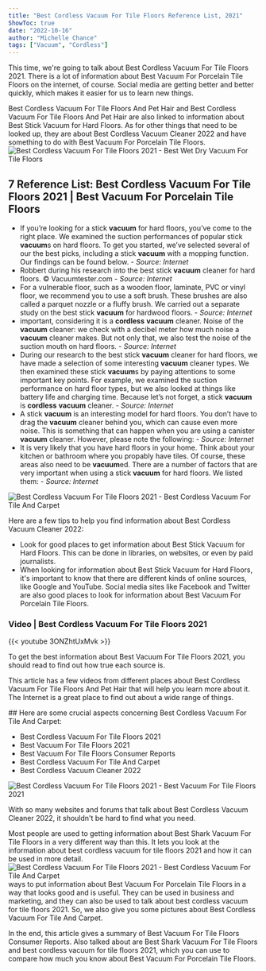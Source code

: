 ```yaml
---
title: "Best Cordless Vacuum For Tile Floors Reference List, 2021"
ShowToc: true 
date: "2022-10-16"
author: "Michelle Chance" 
tags: ["Vacuum", "Cordless"]
---
```


	
This time, we're going to talk about Best Cordless Vacuum For Tile Floors 2021. There is a lot of information about Best Vacuum For Porcelain Tile Floors on the internet, of course. Social media are getting better and better quickly, which makes it easier for us to learn new things.

Best Cordless Vacuum For Tile Floors And Pet Hair and Best Cordless Vacuum For Tile Floors And Pet Hair are also linked to information about Best Stick Vacuum for Hard Floors. As for other things that need to be looked up, they are about Best Cordless Vacuum Cleaner 2022 and have something to do with Best Vacuum For Porcelain Tile Floors.
<img loading="lazy" src="https://www.rocktherm.com/wp-content/uploads/best-cordless-vacuum-for-pet-hair-on-hardwood-floors-of-amazon-com-electrolux-ergorapido-lithium-ion-2-1-stick-and-handheld-throughout-amazon-com-electrolux-ergorapido-lithium-ion-2-1-stick-.jpg" onerror="this.onerror=null;this.src='https://blogger.googleusercontent.com/img/a/AVvXsEhe7F7TRXHtjiKvHb5vS7DmnxvpHiDyoYyYvm1nHB3Qp2_w3BnM6A2eq4v7FYxCC9bfZt3a9vIMtAYEKUiaDQbHMg-ViyGmRIj39MLp0bGFfgfYw1Dc9q_H-T0wiTm3l0Uq42dETrN9eC8aGJ9_IORZsxST1AcLR7np1koOfcc7tnHa4S8Mwz_xD9d0=s16000';" alt="Best Cordless Vacuum For Tile Floors 2021 - Best Wet Dry Vacuum For Tile Floors" >

## 7 Reference List: Best Cordless Vacuum For Tile Floors 2021 | Best Vacuum For Porcelain Tile Floors
-   If you’re looking for a stick **vacuum** for hard floors, you’ve come to the right place. We examined the suction performances of popular stick **vacuum**s on hard floors. To get you started, we’ve selected several of our the best picks, including a stick **vacuum** with a mopping function. Our findings can be found below. - <cite>Source: Internet</cite>
-   Robbert during his research into the best stick **vacuum** cleaner for hard floors. © Vacuumtester.com - <cite>Source: Internet</cite>
-   For a vulnerable floor, such as a wooden floor, laminate, PVC or vinyl floor, we recommend you to use a soft brush. These brushes are also called a parquet nozzle or a fluffy brush. We carried out a separate study on the best stick **vacuum** for hardwood floors. - <cite>Source: Internet</cite>
-   important, considering it is a **cordless** **vacuum** cleaner. Noise of the **vacuum** cleaner: we check with a decibel meter how much noise a **vacuum** cleaner makes. But not only that, we also test the noise of the suction mouth on hard floors. - <cite>Source: Internet</cite>
-   During our research to the best stick **vacuum** cleaner for hard floors, we have made a selection of some interesting **vacuum** cleaner types. We then examined these stick **vacuum**s by paying attentions to some important key points. For example, we examined the suction performance on hard floor types, but we also looked at things like battery life and charging time. Because let’s not forget, a stick **vacuum** is **cordless** **vacuum** cleaner. - <cite>Source: Internet</cite>
-   A stick **vacuum** is an interesting model for hard floors. You don’t have to drag the **vacuum** cleaner behind you, which can cause even more noise. This is something that can happen when you are using a canister **vacuum** cleaner. However, please note the following: - <cite>Source: Internet</cite>
-   It is very likely that you have hard floors in your home. Think about your kitchen or bathroom where you propably have tiles. Of course, these areas also need to be **vacuum**ed. There are a number of factors that are very important when using a stick **vacuum** for hard floors. We listed them: - <cite>Source: Internet</cite>


<img loading="lazy" src="https://www.mtoclean.com/wp-content/uploads/2020/08/best-bagged-vacuum-cleaners-1.jpg" onerror="this.onerror=null;this.src='https://blogger.googleusercontent.com/img/a/AVvXsEhe7F7TRXHtjiKvHb5vS7DmnxvpHiDyoYyYvm1nHB3Qp2_w3BnM6A2eq4v7FYxCC9bfZt3a9vIMtAYEKUiaDQbHMg-ViyGmRIj39MLp0bGFfgfYw1Dc9q_H-T0wiTm3l0Uq42dETrN9eC8aGJ9_IORZsxST1AcLR7np1koOfcc7tnHa4S8Mwz_xD9d0=s16000';" alt="Best Cordless Vacuum For Tile Floors 2021 - Best Cordless Vacuum For Tile And Carpet" >

Here are a few tips to help you find information about Best Cordless Vacuum Cleaner 2022:
- Look for good places to get information about Best Stick Vacuum for Hard Floors. This can be done in libraries, on websites, or even by paid journalists.
- When looking for information about Best Stick Vacuum for Hard Floors, it's important to know that there are different kinds of online sources, like Google and YouTube. Social media sites like Facebook and Twitter are also good places to look for information about Best Vacuum For Porcelain Tile Floors.

### Video | Best Cordless Vacuum For Tile Floors 2021
{{< youtube 3ONZhtUxMvk >}} 

To get the best information about Best Vacuum For Tile Floors 2021, you should read to find out how true each source is.

This article has a few videos from different places about Best Cordless Vacuum For Tile Floors And Pet Hair that will help you learn more about it. The Internet is a great place to find out about a wide range of things.
<script async="async" data-cfasync="false" src="//normallydemandedalter.com/fe63df3c5408708b15d8dc3d9b206b31/invoke.js"></script>
<div id="container-fe63df3c5408708b15d8dc3d9b206b31"></div>
## Here are some crucial aspects concerning Best Cordless Vacuum For Tile And Carpet:

- Best Cordless Vacuum For Tile Floors 2021
- Best Vacuum For Tile Floors 2021
- Best Vacuum For Tile Floors Consumer Reports
- Best Cordless Vacuum For Tile And Carpet
- Best Cordless Vacuum Cleaner 2022

 <img loading="lazy" src="https://soothinglifestyle.com/wp-content/uploads/2021/01/SLF-014-best-mop-for-vinyl-plank-floors-1024x427.jpg" onerror="this.onerror=null;this.src='https://blogger.googleusercontent.com/img/a/AVvXsEhe7F7TRXHtjiKvHb5vS7DmnxvpHiDyoYyYvm1nHB3Qp2_w3BnM6A2eq4v7FYxCC9bfZt3a9vIMtAYEKUiaDQbHMg-ViyGmRIj39MLp0bGFfgfYw1Dc9q_H-T0wiTm3l0Uq42dETrN9eC8aGJ9_IORZsxST1AcLR7np1koOfcc7tnHa4S8Mwz_xD9d0=s16000';" alt="Best Cordless Vacuum For Tile Floors 2021 - Best Vacuum For Tile Floors 2021" >

With so many websites and forums that talk about Best Cordless Vacuum Cleaner 2022, it shouldn't be hard to find what you need.

Most people are used to getting information about Best Shark Vacuum For Tile Floors in a very different way than this. It lets you look at the information about best cordless vacuum for tile floors 2021 and how it can be used in more detail.
<img loading="lazy" src="https://i.pinimg.com/originals/f2/48/08/f24808b1a26d1da6ffd1eff6d5a0deda.jpg" onerror="this.onerror=null;this.src='https://blogger.googleusercontent.com/img/a/AVvXsEhe7F7TRXHtjiKvHb5vS7DmnxvpHiDyoYyYvm1nHB3Qp2_w3BnM6A2eq4v7FYxCC9bfZt3a9vIMtAYEKUiaDQbHMg-ViyGmRIj39MLp0bGFfgfYw1Dc9q_H-T0wiTm3l0Uq42dETrN9eC8aGJ9_IORZsxST1AcLR7np1koOfcc7tnHa4S8Mwz_xD9d0=s16000';" alt="Best Cordless Vacuum For Tile Floors 2021 - Best Cordless Vacuum For Tile And Carpet" >
ways to put information about Best Vacuum For Porcelain Tile Floors in a way that looks good and is useful. They can be used in business and marketing, and they can also be used to talk about best cordless vacuum for tile floors 2021. So, we also give you some pictures about Best Cordless Vacuum For Tile And Carpet.

In the end, this article gives a summary of Best Vacuum For Tile Floors Consumer Reports. Also talked about are Best Shark Vacuum For Tile Floors and best cordless vacuum for tile floors 2021, which you can use to compare how much you know about Best Vacuum For Porcelain Tile Floors.
	
	
	
	

